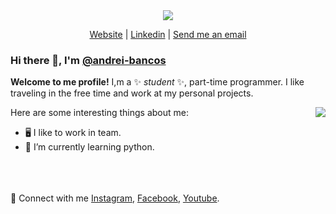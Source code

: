 <div align="center">

  <img src="https://user-images.githubusercontent.com/42214745/149824143-1ee22871-ee8d-47b9-a02e-e53c06d7d568.png">
  
  [Website](https://andreibancos.com)
  |
  [Linkedin](https://www.linkedin.com/in/andrei-bancos-74780518a/)
  |
  [Send me an email](mailto:contact@andreibancos.com)
  
</div>

### Hi there 👋, I'm [@andrei-bancos](https://github.com/andrei-bancos)

**Welcome to me profile!** I,m a ✨ _student_ ✨, part-time programmer. I like traveling in the free time and work at my personal projects.


<img align="right" src="https://github-readme-stats.vercel.app/api?username=andrei-bancos&show_icons=true&theme=algolia&title_color=388eef">
Here are some interesting things about me:

- 🖥️ I like to work in team.
- 🌱 I’m currently learning python.


<br><br><br>
🔗 Connect with me [Instagram](https://www.instagram.com/andrei_bancos/), [Facebook](https://facebook.com/andrei.bancos), [Youtube](https://www.youtube.com/channel/UC71rv1fJi9fZL6gRfW7s2oA).

